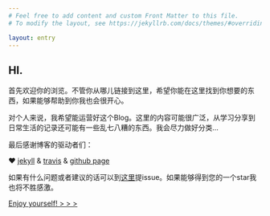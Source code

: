 ```yaml
---
# Feel free to add content and custom Front Matter to this file.
# To modify the layout, see https://jekyllrb.com/docs/themes/#overriding-theme-defaults

layout: entry
---
```


## HI. ##

首先欢迎你的浏览。不管你从哪儿链接到这里，希望你能在这里找到你想要的东西，如果能够帮助到你我也会很开心。

对个人来说，我希望能运营好这个Blog。这里的内容可能很广泛，从学习分享到日常生活的记录还可能有一些乱七八糟的东西。我会尽力做好分类...

最后感谢博客的驱动者们：

♥ [jekyll](https://jekyllrb.com) & [travis](https://travis-ci.org/) & [github page](https://pages.github.com/)

如果有什么问题或者建议的话可以到[这里](https://github.com/Martin-Tong/martin-tong.github.io/issues)提issue。如果能够得到您的一个star我也将不胜感激。

[Enjoy yourself! > > >](/blog.html)